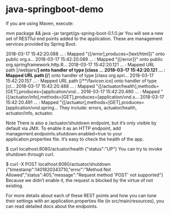 # java-springboot-demo


If you are using Maven, execute:

mvn package && java -jar target/gs-spring-boot-0.1.0.jar
You will see a new set of RESTful end points added to the application. These are management services provided by Spring Boot.

2018-03-17 15:42:20.088  ... : Mapped "{[/error],produces=[text/html]}" onto public org.s...
2018-03-17 15:42:20.089  ... : Mapped "{[/error]}" onto public org.springframework.http.R...
2018-03-17 15:42:20.121  ... : Mapped URL path [/webjars/**] onto handler of type [class ...
2018-03-17 15:42:20.121  ... : Mapped URL path [/**] onto handler of type [class org.spri...
2018-03-17 15:42:20.157  ... : Mapped URL path [/**/favicon.ico] onto handler of type [cl...
2018-03-17 15:42:20.488  ... : Mapped "{[/actuator/health],methods=[GET],produces=[application/vnd...
2018-03-17 15:42:20.490  ... : Mapped "{[/actuator/info],methods=[GET],produces=[application/vnd.s...
2018-03-17 15:42:20.491  ... : Mapped "{[/actuator],methods=[GET],produces=[application/vnd.spring...
They include: errors, actuator/health, actuator/info, actuator.

Note
There is also a /actuator/shutdown endpoint, but it’s only visible by default via JMX. To enable it as an HTTP endpoint, add management.endpoints.shutdown.enabled=true to your application.properties file.
It’s easy to check the health of the app.

$ curl localhost:8080/actuator/health
{"status":"UP"}
You can try to invoke shutdown through curl.

$ curl -X POST localhost:8080/actuator/shutdown
{"timestamp":1401820343710,"error":"Method Not Allowed","status":405,"message":"Request method 'POST' not supported"}
Because we didn’t enable it, the request is blocked by the virtue of not existing.

For more details about each of these REST points and how you can tune their settings with an application.properties file (in src/main/resources), you can read detailed docs about the endpoints.
